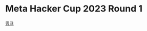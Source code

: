 # Meta Hacker Cup 2023 Round 1

[링크](https://www.facebook.com/codingcompetitions/hacker-cup/2023/round-1)

